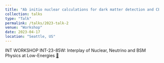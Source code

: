 ```yaml
---
title: "Ab initio nuclear calculations for dark matter detection and CEvNS"
collection: talks
type: "Talk"
permalink: /talks/2023-talk-2
venue: "Workshop"
date: 2023-04-17
location: "Seattle, US"
---
```


INT WORKSHOP INT-23-85W: Interplay of Nuclear, Neutrino and BSM Physics at Low-Energies [🔗](https://www.int.washington.edu/programs-and-workshops/23-85w)
